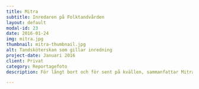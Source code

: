 ```yaml
---
title: Mitra
subtitle: Inredaren på Folktandvården
layout: default
modal-id: 23
date: 2016-01-24
img: mitra.jpg
thumbnail: mitra-thumbnail.jpg
alt: Tandsköterskan som gillar inredning
project-date: Januari 2016
client: Privat
category: Reportagefoto
description: För långt bort och för sent på kvällen, sammanfattar Mitra anledningarna till varför hon inte började läsa inredning. Valet föll istället på handelslinjen vilket betraktades som ett säkert kort i 70-talets Iran. Efter revolutionen flyttade Mitra och maken till Sverige där hon rekommenderades att läsa till tandsköterska. Hon följde rådet och jobbar idag inom Folktandvården. Intresset för inredning har dock alltid hängt med. Jag antar att det är hennes Tänk om, dvs de där alternativa levnadsbanorna som vi alla funderar över ibland. Mitra gillar att bläddra i inspirerande magasin och fylla sitt hem med handplockade saker. Gladast är hon i sina änglar.

---
```

